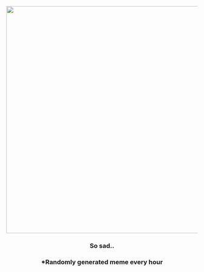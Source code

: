 <p align="center">
        <img src="https://i.redd.it/c61zdbgkhe791.jpg" width="600" height="600">
        </p>
        <h3 align="center">So sad..</h3>
        <h3 align="center">*Randomly generated meme every hour</h3>
    